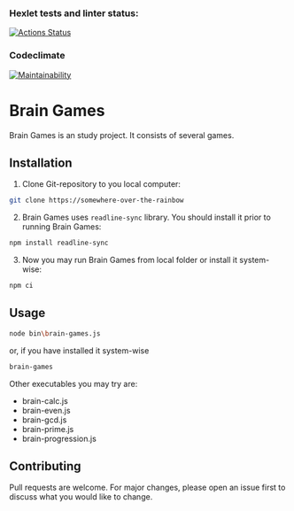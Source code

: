 ### Hexlet tests and linter status:
[![Actions Status](https://github.com/sibgatullin-i/frontend-project-44/workflows/hexlet-check/badge.svg)](https://github.com/sibgatullin-i/frontend-project-44/actions)

### Codeclimate
[![Maintainability](https://api.codeclimate.com/v1/badges/ded8b42c1766373df13d/maintainability)](https://codeclimate.com/github/sibgatullin-i/frontend-project-44/maintainability)

# Brain Games

Brain Games is an study project. It consists of several games.

## Installation

1. Clone Git-repository to you local computer:
```bash
git clone https://somewhere-over-the-rainbow
```
2. Brain Games uses ```readline-sync``` library. You should install it prior to running Brain Games:
```bash
npm install readline-sync
```
3. Now you may run Brain Games from local folder or install it system-wise:
```bash
npm ci
```

## Usage

```bash
node bin\brain-games.js
```
or, if you have installed it system-wise
```bash
brain-games
```

Other executables you may try are:
* brain-calc.js
* brain-even.js
* brain-gcd.js
* brain-prime.js
* brain-progression.js

## Contributing

Pull requests are welcome. For major changes, please open an issue first to discuss what you would like to change.
